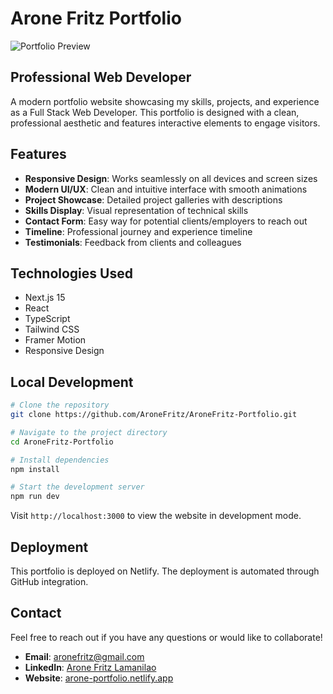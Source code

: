 # Arone Fritz Portfolio

![Portfolio Preview](https://raw.githubusercontent.com/AroneFritz/AroneFritz-Portfolio/main/public/Arone-Fritz.png)

## Professional Web Developer

A modern portfolio website showcasing my skills, projects, and experience as a Full Stack Web Developer. This portfolio is designed with a clean, professional aesthetic and features interactive elements to engage visitors.

## Features

- **Responsive Design**: Works seamlessly on all devices and screen sizes
- **Modern UI/UX**: Clean and intuitive interface with smooth animations
- **Project Showcase**: Detailed project galleries with descriptions
- **Skills Display**: Visual representation of technical skills
- **Contact Form**: Easy way for potential clients/employers to reach out
- **Timeline**: Professional journey and experience timeline
- **Testimonials**: Feedback from clients and colleagues

## Technologies Used

- Next.js 15
- React
- TypeScript
- Tailwind CSS
- Framer Motion
- Responsive Design

## Local Development

```bash
# Clone the repository
git clone https://github.com/AroneFritz/AroneFritz-Portfolio.git

# Navigate to the project directory
cd AroneFritz-Portfolio

# Install dependencies
npm install

# Start the development server
npm run dev
```

Visit `http://localhost:3000` to view the website in development mode.

## Deployment

This portfolio is deployed on Netlify. The deployment is automated through GitHub integration.

## Contact

Feel free to reach out if you have any questions or would like to collaborate!

- **Email**: aronefritz@gmail.com
- **LinkedIn**: [Arone Fritz Lamanilao](https://www.linkedin.com/in/arone-fritz-lamanilao)
- **Website**: [arone-portfolio.netlify.app](https://arone-portfolio.netlify.app)
